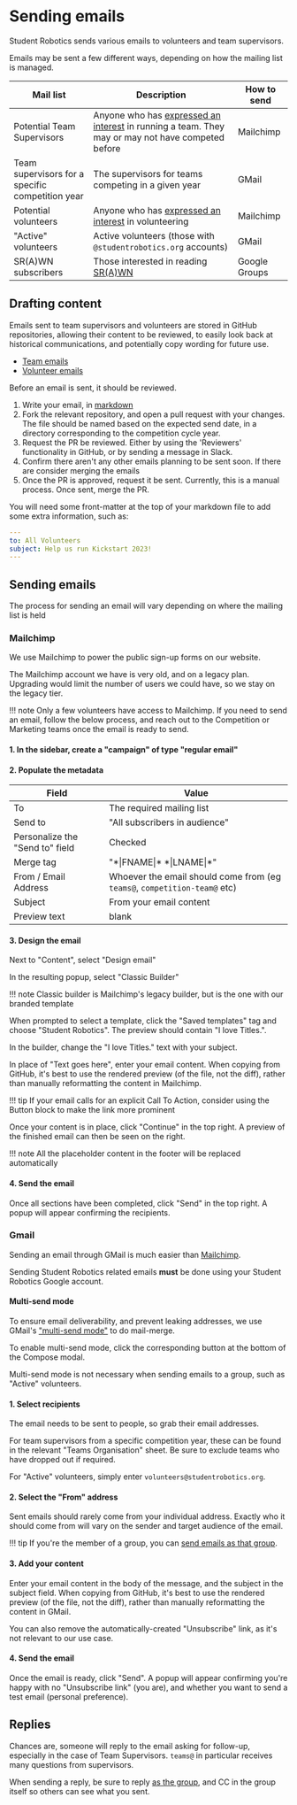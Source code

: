 # Sending emails

Student Robotics sends various emails to volunteers and team supervisors.

Emails may be sent a few different ways, depending on how the mailing list is managed.

| Mail list | Description | How to send |
|-----------|-------------|-------------|
| Potential Team Supervisors | Anyone who has [expressed an interest](https://studentrobotics.org/compete/) in running a team. They may or may not have competed before | Mailchimp |
| Team supervisors for a specific competition year | The supervisors for teams competing in a given year | GMail |
| Potential volunteers | Anyone who has [expressed an interest](https://studentrobotics.org/volunteer/) in volunteering | Mailchimp |
| "Active" volunteers | Active volunteers (those with `@studentrobotics.org` accounts) | GMail |
| SR(A)WN subscribers | Those interested in reading [SR(A)WN](../volunteering/srawn.md) | Google Groups |

## Drafting content

Emails sent to team supervisors and volunteers are stored in GitHub repositories, allowing their content to be reviewed, to easily look back at historical communications, and potentially copy wording for future use.

- [Team emails](https://github.com/srobo/team-emails)
- [Volunteer emails](https://github.com/srobo/volunteer-emails/)

Before an email is sent, it should be reviewed.

1. Write your email, in [markdown](https://guides.github.com/features/mastering-markdown/)
2. Fork the relevant repository, and open a pull request with your changes. The file should be named based on the expected send date, in a directory corresponding to the competition cycle year.
3. Request the PR be reviewed. Either by using the 'Reviewers' functionality in GitHub, or by sending a message in Slack.
4. Confirm there aren't any other emails planning to be sent soon. If there are consider merging the emails
5. Once the PR is approved, request it be sent. Currently, this is a manual process. Once sent, merge the PR.

You will need some front-matter at the top of your markdown file to add some extra information, such as:

```yml
---
to: All Volunteers
subject: Help us run Kickstart 2023!
---
```

## Sending emails

The process for sending an email will vary depending on where the mailing list is held

### Mailchimp

We use Mailchimp to power the public sign-up forms on our website.

The Mailchimp account we have is very old, and on a legacy plan. Upgrading would limit the number of users we could have, so we stay on the legacy tier.

!!! note
    Only a few volunteers have access to Mailchimp. If you need to send an email, follow the below process, and reach out to the Competition or Marketing teams once the email is ready to send.

#### 1. In the sidebar, create a "campaign" of type "regular email"

#### 2. Populate the metadata

| Field | Value |
|-------|-------|
| To | The required mailing list |
| Send to | "All subscribers in audience" |
| Personalize the "Send to" field | Checked |
| Merge tag | "\*\|FNAME\|\* \*\|LNAME\|\*"
| From / Email Address | Whoever the email should come from (eg `teams@`, `competition-team@` etc) |
| Subject | From your email content |
| Preview text | blank |

#### 3. Design the email

Next to "Content", select "Design email"

In the resulting popup, select "Classic Builder"

!!! note
    Classic builder is Mailchimp's legacy builder, but is the one with our branded template

When prompted to select a template, click the "Saved templates" tag and choose "Student Robotics". The preview should contain "I love Titles.".

In the builder, change the "I love Titles." text with your subject.

In place of "Text goes here", enter your email content. When copying from GitHub, it's best to use the rendered preview (of the file, not the diff), rather than manually reformatting the content in Mailchimp.

!!! tip
   If your email calls for an explicit Call To Action, consider using the Button block to make the link more prominent

Once your content is in place, click "Continue" in the top right. A preview of the finished email can then be seen on the right.

!!! note
   All the placeholder content in the footer will be replaced automatically

#### 4. Send the email

Once all sections have been completed, click "Send" in the top right. A popup will appear confirming the recipients.

### Gmail

Sending an email through GMail is much easier than [Mailchimp](#mailchimp).

Sending Student Robotics related emails **must** be done using your Student Robotics Google account.

#### Multi-send mode

To ensure email deliverability, and prevent leaking addresses, we use GMail's ["multi-send mode"](https://support.google.com/mail/answer/12921167) to do mail-merge.

To enable multi-send mode, click the corresponding button at the bottom of the Compose modal.

Multi-send mode is not necessary when sending emails to a group, such as "Active" volunteers.

#### 1. Select recipients

The email needs to be sent to people, so grab their email addresses.

For team supervisors from a specific competition year, these can be found in the relevant "Teams Organisation" sheet. Be sure to exclude teams who have dropped out if required.

For "Active" volunteers, simply enter `volunteers@studentrobotics.org`.

#### 2. Select the "From" address

Sent emails should rarely come from your individual address. Exactly who it should come from will vary on the sender and target audience of the email.

!!! tip
    If you're the member of a group, you can [send emails as that group](https://support.google.com/googlecloud/answer/10635789).

#### 3. Add your content

Enter your email content in the body of the message, and the subject in the subject field. When copying from GitHub, it's best to use the rendered preview (of the file, not the diff), rather than manually reformatting the content in GMail.

You can also remove the automatically-created "Unsubscribe" link, as it's not relevant to our use case.

#### 4. Send the email

Once the email is ready, click "Send". A popup will appear confirming you're happy with no "Unsubscribe link" (you are), and whether you want to send a test email (personal preference).

## Replies

Chances are, someone will reply to the email asking for follow-up, especially in the case of Team Supervisors. `teams@` in particular receives many questions from supervisors.

When sending a reply, be sure to reply [as the group](https://support.google.com/googlecloud/answer/10635789), and CC in the group itself so others can see what you sent.
